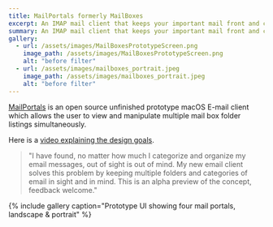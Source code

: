 ```yaml
---
title: MailPortals formerly MailBoxes 
excerpt: An IMAP mail client that keeps your important mail front and center
summary: An IMAP mail client that keeps your important mail front and center
gallery:
  - url: /assets/images/MailBoxesPrototypeScreen.png
    image_path: /assets/images/MailBoxesPrototypeScreen.png
    alt: "before filter"
  - url: /assets/images/mailboxes_portrait.jpeg
    image_path: /assets/images/mailboxes_portrait.jpeg
    alt: "before filter"
---
```


[MailPortals](https://github.com/taun/MailBoxesApp) is an open source unfinished prototype macOS E-mail client which allows the user to view and manipulate multiple mail box folder listings simultaneously.

Here is a [video explaining the design goals](https://vimeo.com/129689919).

> "I have found, no matter how much I categorize and organize my email messages, out of sight is out of mind. My new email client solves this problem by keeping multiple folders and categories of email in sight and in mind. This is an alpha preview of the concept, feedback welcome."

{% include gallery caption="Prototype UI showing four mail portals, landscape & portrait" %}
